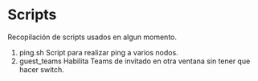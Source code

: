 # Scripts

Recopilación de scripts usados en algun momento.

1. ping.sh Script para realizar ping a varios nodos.
2. guest_teams Habilita Teams de invitado en otra ventana sin tener que hacer switch.
